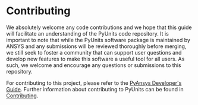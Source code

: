 # Contributing

We absolutely welcome any code contributions and we hope that this
guide will facilitate an understanding of the PyUnits code
repository. It is important to note that while the PyUnits software
package is maintained by ANSYS and any submissions will be reviewed
thoroughly before merging, we still seek to foster a community that can
support user questions and develop new features to make this software
a useful tool for all users.  As such, we welcome and encourage any
questions or submissions to this repository.


For contributing to this project, please refer to the [PyAnsys Developer's Guide](https://dev.docs.pyansys.com/).
Further information about contributing to PyUnits can be found in [Contributing](https://pyunits.docs.pyansys.com/version/stable/getting_started/contribution.html).
